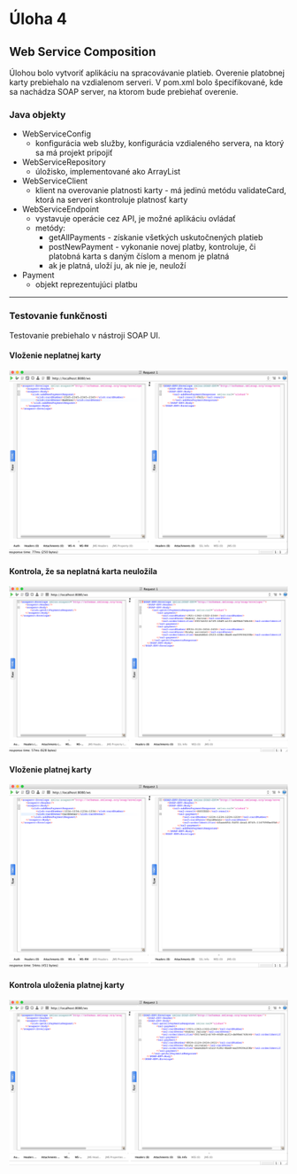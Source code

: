 # Úloha 4
## Web Service Composition

Úlohou bolo vytvoriť aplikáciu na spracovávanie platieb. Overenie platobnej karty prebiehalo na vzdialenom serveri.
V pom.xml bolo špecifikované, kde sa nachádza SOAP server, na ktorom bude prebiehať overenie.

### Java objekty

- WebServiceConfig
  - konfigurácia web služby, konfigurácia vzdialeného servera, na ktorý sa má projekt pripojiť
- WebServiceRepository
  - úložisko, implementované ako ArrayList
- WebServiceClient
  - klient na overovanie platnosti karty - má jedinú metódu validateCard, ktorá na serveri skontroluje platnosť karty
- WebServiceEndpoint
  - vystavuje operácie cez API, je možné aplikáciu ovládať
  - metódy: 
    - getAllPayments - získanie všetkých uskutočnených platieb
    - postNewPayment - vykonanie novej platby, kontroluje, či platobná karta s daným číslom a menom je platná
    - ak je platná, uloží ju, ak nie je, neuloží
- Payment
  - objekt reprezentujúci platbu

---

### Testovanie funkčnosti
 
Testovanie prebiehalo v nástroji SOAP UI.

#### Vloženie neplatnej karty
![neplatná karta](src/main/resources/images/bad_input.png)

#### Kontrola, že sa neplatná karta neuložila
![kontrola_neplatná karta](src/main/resources/images/check_after_bad.png)

#### Vloženie platnej karty
![platná karta](src/main/resources/images/OK_input.png)

#### Kontrola uloženia platnej karty
![neplatná karta](src/main/resources/images/check_after_OK.png)